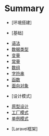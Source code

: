 # Summary

* [环境搭建]

* [基础]
 - [语法](primary/语法.md)
 - [数据类型](primary/数据类型.md)
 - [变量](primary/变量.md)
 - [常量](primary/常量.md)
 - [数组](primary/数组.md)
 - [字符串](primary/字符串.md)
 - [函数](primary/函数.md)
 - [面向对象](primary/面向对象.md)
* [设计模式]
 - [原型设计](design/原型设计.md)
 - [工厂模式](design/工厂模式.md)
 - [单例模式](design/单例模式.md)
* [Laravel框架]
